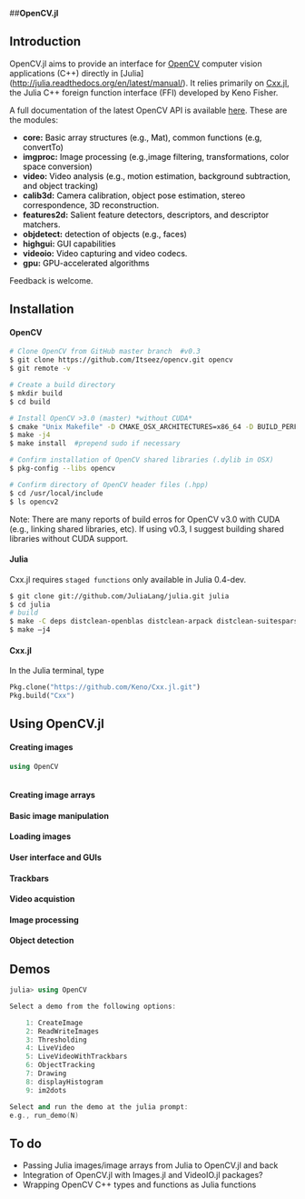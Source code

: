 ##**OpenCV.jl**




## Introduction 

OpenCV.jl aims to provide an interface for [OpenCV](http://opencv.org) computer vision applications (C++) directly in [Julia] (http://julia.readthedocs.org/en/latest/manual/).  It relies primarily on [Cxx.jl](https://github.com/Keno/Cxx.jl), the Julia C++ foreign function interface (FFI) developed by Keno Fisher. 

A full documentation of the latest OpenCV API is available [here](http://docs.opencv.org/trunk/modules/core/doc/intro.html). These are the modules:

* **core:** <span> <span style="color:black"> Basic array structures (e.g., Mat), common functions (e.g, convertTo) 
* **imgproc:** <span style="color:black"> Image processing (e.g.,image filtering, transformations, color space conversion)
* **video:** <span style="color:black">Video analysis (e.g., motion estimation, background subtraction, and object tracking)
* **calib3d:** <span style="color:black">Camera calibration, object pose estimation, stereo correspondence, 3D reconstruction.
* **features2d:** <span style="color:black">Salient feature detectors, descriptors, and descriptor matchers.
* **objdetect:** <span style="color:black"> detection of objects (e.g., faces)
* **highgui:** <span style="color:black"> GUI capabilities
* **videoio:** <span style="color:black">Video capturing and video codecs.
* **gpu:** <span style="color:black"> GPU-accelerated algorithms 

Feedback is welcome.  

## Installation

#### OpenCV

```sh
# Clone OpenCV from GitHub master branch  #v0.3
$ git clone https://github.com/Itseez/opencv.git opencv
$ git remote -v 

# Create a build directory 
$ mkdir build
$ cd build

# Install OpenCV >3.0 (master) *without CUDA*
$ cmake "Unix Makefile" -D CMAKE_OSX_ARCHITECTURES=x86_64 -D BUILD_PERF_TESTS=OFF -D BUILD_TESTS=OFF -D WITH_CUDA=OFF -D CMAKE_CXX_FLAGS="-std=c++11 -stdlib=libc++" -D CMAKE_EXE_LINKER_FLAGS="-std=c++11 -stdlib=libc++" ..
$ make -j4
$ make install  #prepend sudo if necessary

# Confirm installation of OpenCV shared libraries (.dylib in OSX) 
$ pkg-config --libs opencv

# Confirm directory of OpenCV header files (.hpp)
$ cd /usr/local/include
$ ls opencv2
``` 
Note: There are many reports of build erros for OpenCV v3.0 with CUDA (e.g., linking shared libraries, etc). If using v0.3, I suggest building shared libraries without CUDA support.

#### Julia
Cxx.jl requires `staged functions` only available in Julia 0.4-dev.


```sh
$ git clone git://github.com/JuliaLang/julia.git julia$ cd julia 
# build
$ make -C deps distclean-openblas distclean-arpack distclean-suitesparse && make cleanall 
$ make –j4
``` 

#### Cxx.jl 
In the Julia terminal, type
```python
Pkg.clone("https://github.com/Keno/Cxx.jl.git")
Pkg.build("Cxx")   
```

## Using OpenCV.jl

#### Creating images

```c++
using OpenCV



```

#### Creating image arrays
#### Basic image manipulation
#### Loading images
#### User interface and GUIs
#### Trackbars
#### Video acquistion
#### Image processing
#### Object detection


## Demos
```c++
julia> using OpenCV

Select a demo from the following options: 

	1: CreateImage
	2: ReadWriteImages
	3: Thresholding
	4: LiveVideo
	5: LiveVideoWithTrackbars
	6: ObjectTracking
	7: Drawing
	8: displayHistogram
	9: im2dots

Select and run the demo at the julia prompt: 
e.g., run_demo(N)
```

## To do

* Passing Julia images/image arrays from Julia to OpenCV.jl and back
* Integration of OpenCV.jl with Images.jl and VideoIO.jl packages?
* Wrapping OpenCV C++ types and functions as Julia functions

<!--Image segmentation

* [ Watershed segmentation](https://github.com/sangyoon/opencv/blob/master/watershed.cpp)-->